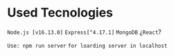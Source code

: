 <h1>Used Tecnologies</h1>

`Node.js [v16.13.0]` `Express[^4.17.1]` `MongoDB` ¿`React`?

`Use: npm run server` `for loarding server in localhost`